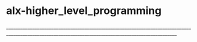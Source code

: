 <h1>alx-higher_level_programming</h1>
______________________________________________________________________________________________________________________________________________________
